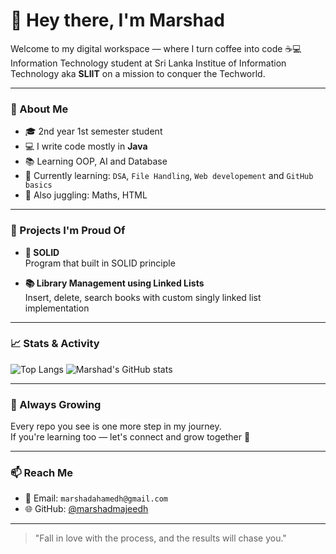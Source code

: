 # 👋 Hey there, I'm Marshad

Welcome to my digital workspace — where I turn coffee into code ☕💻  
Information Technology student at Sri Lanka Institue of Information Technology aka **SLIIT** on a mission to conquer the Techworld.

---

### 🚀 About Me

- 🎓 2nd year 1st semester student
- 💻 I write code mostly in **Java**
- 📚 Learning OOP, AI and Database
- 🧠 Currently learning: `DSA`, `File Handling`, `Web developement` and `GitHub basics`
- 📌 Also juggling: Maths, HTML

---

### 💼 Projects I'm Proud Of

- **🎵 SOLID**  
  Program that built in SOLID principle

- **📚 Library Management using Linked Lists**  
  Insert, delete, search books with custom singly linked list implementation

---

### 📈 Stats & Activity

![Top Langs](https://github-readme-stats.vercel.app/api/top-langs/?username=marshadmajeedh&layout=compact&theme=radical)
![Marshad's GitHub stats](https://github-readme-stats.vercel.app/api?username=marshadmajeedh&show_icons=true&theme=radical)

---

### 🌱 Always Growing

Every repo you see is one more step in my journey.  
If you're learning too — let's connect and grow together 💪

---

### 📫 Reach Me

- 💌 Email: `marshadahamedh@gmail.com`
- 🌐 GitHub: [@marshadmajeedh](https://github.com/marshadmajeedh)

---

> "Fall in love with the process, and the results will chase you."

